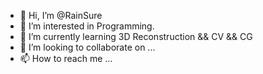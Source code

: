 - 👋 Hi, I’m @RainSure
- 👀 I’m interested in Programming.
- 🌱 I’m currently learning 3D Reconstruction && CV && CG
- 💞️ I’m looking to collaborate on ...
- 📫 How to reach me ...

<!---
RainSureZhao/RainSureZhao is a ✨ special ✨ repository because its `README.md` (this file) appears on your GitHub profile.
You can click the Preview link to take a look at your changes.
--->
